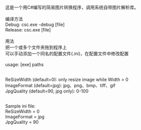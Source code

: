 这是一个用C#编写的简易图片转换程序，调用系统自带图片解析库。<br>
<br>
编译方法<br>
Debug:   csc.exe -debug [file]<br>
Release: csc.exe [file]<br>
<br>
用法<br>
把一个或多个文件夹拖到程序上<br>
可以手动添加一个同名的配置文件(.ini)，在配置文件中修改配置<br>
<br>
usage: [exe] paths <br><br>

ReSizeWidth (default=0): only resize image while Width > 0<br>
ImageFormat (default=jpg): jpg、png、bmp、tiff、gif<br>
JpgQuality (default=90, jpg only): 0-100<br><br>

Sample ini file:<br>
ReSizeWidth = 0<br>
ImageFormat = jpg<br>
JpgQuality  = 90<br>
